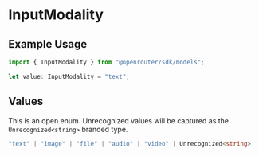 # InputModality

## Example Usage

```typescript
import { InputModality } from "@openrouter/sdk/models";

let value: InputModality = "text";
```

## Values

This is an open enum. Unrecognized values will be captured as the `Unrecognized<string>` branded type.

```typescript
"text" | "image" | "file" | "audio" | "video" | Unrecognized<string>
```